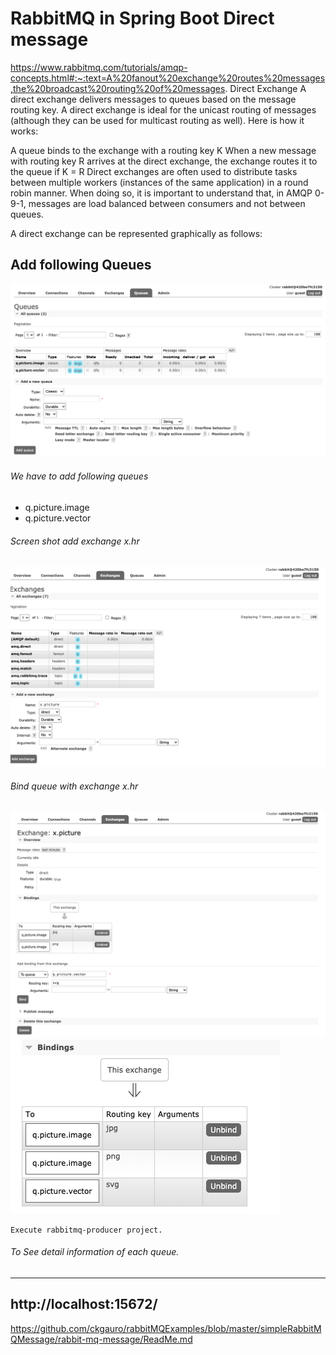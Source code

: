 # RabbitMQ in Spring Boot Direct message
https://www.rabbitmq.com/tutorials/amqp-concepts.html#:~:text=A%20fanout%20exchange%20routes%20messages,the%20broadcast%20routing%20of%20messages.
Direct Exchange
A direct exchange delivers messages to queues based on the message routing key. A direct exchange is ideal for the unicast routing of messages (although they can be used for multicast routing as well). Here is how it works:

A queue binds to the exchange with a routing key K
When a new message with routing key R arrives at the direct exchange, the exchange routes it to the queue if K = R
Direct exchanges are often used to distribute tasks between multiple workers (instances of the same application) in a round robin manner. When doing so, it is important to understand that, in AMQP 0-9-1, messages are load balanced between consumers and not between queues.

A direct exchange can be represented graphically as follows:
## Add following Queues

<img src="images/queue.png">

######  We have to add following queues
* q.picture.image
* q.picture.vector

###### Screen shot add exchange x.hr
<img src="images/exchange.png">

###### Bind queue with exchange x.hr
<img src="images/bind.png">
<img src="images/bindall.png">

```
Execute rabbitmq-producer project.

```
###### To See detail information of each queue.

-----------
http://localhost:15672/
---------
https://github.com/ckgauro/rabbitMQExamples/blob/master/simpleRabbitMQMessage/rabbit-mq-message/ReadMe.md